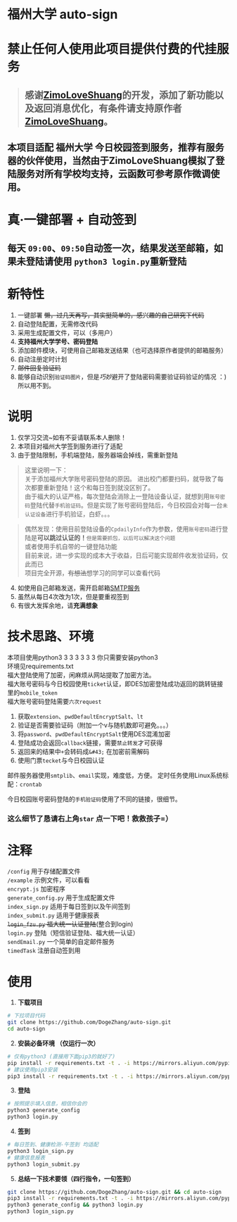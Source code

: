 # 福州大学 auto-sign

# 禁止任何人使用此项目提供付费的代挂服务

> ## **感谢[ZimoLoveShuang](https://github.com/ZimoLoveShuang/auto-sign)的开发，添加了新功能以及返回消息优化，有条件请支持原作者[ZimoLoveShuang](https://github.com/ZimoLoveShuang)。**

## 本项目适配 **福州大学** 今日校园签到服务，推荐有**服务器**的伙伴使用，当然由于ZimoLoveShuang模拟了登陆服务对所有学校均支持，云函数可参考原作微调使用。

# 真·一键部署 + 自动签到
## 每天 `09:00`、`09:50`自动签一次，结果发送至邮箱，如果未登陆请使用 `python3 login.py`重新登陆

# 新特性

1. 一键部署 ~~懒，过几天再写，其实挺简单的，感兴趣的自己研究下代码~~
2. 自动登陆配置，无需修改代码
3. 采用生成配置文件，可以（多用户）
4. **支持福州大学学号、密码登陆**
5. 添加邮件模块，可使用自己邮箱发送结果（也可选择原作者提供的邮箱服务）
6. 自动注册定时计划
7. ~~邮件回复验证码~~
8. 能够自动识别`验证码图片`，但是*巧妙*避开了登陆密码需要验证码验证的情况 ：) 所以用不到。

# 说明
1. 仅学习交流~如有不妥请联系本人删除！
2. 本项目对福州大学签到服务进行了适配
3. 由于登陆限制，手机端登陆，服务器端会掉线，需重新登陆
> 这里说明一下：   
关于添加福州大学账号密码登陆的原因。
进出校门都要扫码，就导致了每次都要重新登陆！这个和每日签到就没区别了。  
由于福大的认证严格，每次登陆会消除上一登陆设备认证，就想到用`账号密码`登陆代替`手机验证码`。但是实现了账号密码登陆后，今日校园会对每一台`未认证设备`进行手机验证，白虾。。。  

> 偶然发现：使用目前登陆设备的`CpdailyInfo`作为参数，使用`账号密码`进行登陆是**可以跳过认证的！**`但是需要抓包，以后可以解决这个问题`  
或者使用手机自带的一键登陆功能  
目前来说，进一步实现的成本大于收益，日后可能实现邮件收发验证码，仅此而已  
项目完全开源，~~有想法~~想学习的同学可以查看代码
4. 如使用自己邮箱发送，需开启邮箱[SMTP服务](https://www.baidu.com/s?wd=%E9%82%AE%E7%AE%B1%E5%BC%80%E5%90%AFsmtp%E6%9C%8D%E5%8A%A1)
5. 虽然从每日4次改为1次，但是要重视签到
6. 有很大发挥余地，请**充满想象**

# 技术思路、环境
本项目使用python3 3 3 3 3 3 3  你只需要安装python3  
环境见requirements.txt  
福大登陆使用了加密，闲麻烦从网站提取了加密方法。  
福大账号密码与今日校园使用`ticket`认证，即DES加密登陆成功返回的跳转链接里的`mobile_token`  
福大账号密码登陆需要`六次request`  
1. 获取`extension`、`pwdDefaultEncryptSalt`、`lt`
2. 验证是否需要验证码（附加一个v与随机数即可避免。。。）
3. 将`password`、`pwdDefaultEncryptSalt`使用DES混淆加密
4. 登陆成功会返回`callback`链接，需要`禁止转发`才可获得
4. 返回来的结果中`+`会转码成`&#43;` 在加密前需解码
5. 使用门票`tecket`与今日校园认证  

邮件服务器使用`smtplib`、`email`实现，难度低，方便。
定时任务使用Linux系统标配：`crontab`

今日校园账号密码登陆的`手机验证码`使用了不同的链接，很细节。 

### 这么**细节**了恳请右上角`star` 点一下吧！救救孩子=）

# 注释
`/config` 用于存储配置文件  
`/example` 示例文件，可以看看  
`encrypt.js` 加密程序  
`generate_config.py` 用于生成配置文件  
`index_sign.py` 适用于每日签到以及午间签到  
`index_submit.py` 适用于健康报表  
~~`login_fzu.py` 福大统一认证登陆~~(整合到login)   
`login.py` 登陆（短信验证登陆、福大统一认证）  
`sendEmail.py` 一个简单的自定邮件服务  
`timedTask` 注册自动签到用  

# 使用

1. **下载项目**
```bash
# 下拉项目代码
git clone https://github.com/DogeZhang/auto-sign.git
cd auto-sign
```
2. **安装必备环境 （仅运行一次）** 

```bash
# 仅有python3 (直接用下面pip3的就好了)
pip install -r requirements.txt -t . -i https://mirrors.aliyun.com/pypi/simple
# 建议使用pip3安装
pip3 install -r requirements.txt -t . -i https://mirrors.aliyun.com/pypi/simple

```

3. **登陆**
```bash
# 按照提示填入信息，相信你会的
python3 generate_config
python3 login.py
```

4. **签到**
```bash
# 每日签到、健康检测-午签到 均适配
python3 login_sign.py
# 健康信息报表
python3 login_submit.py
```

5. **总结一下技术要领（四行指令，一句签到）**
```bash
git clone https://github.com/DogeZhang/auto-sign.git && cd auto-sign
pip3 install -r requirements.txt -t . -i https://mirrors.aliyun.com/pypi/simple
python3 generate_config && python3 login.py
python3 login_sign.py
```
